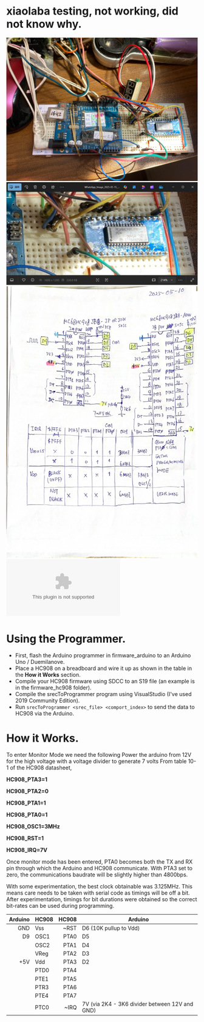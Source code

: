 # xiaolaba testing, not working, did not know why.
![xiaolaba_testing_NG\WhatsApp_Image_2025-05-15_at_18.39.26.jpg](xiaolaba_testing_NG\WhatsApp_Image_2025-05-15_at_18.39.26.jpg)  
![xiaolaba_testing_NG\MC68HC908JB8-ADW28_pin_SOIC.JPG](xiaolaba_testing_NG\MC68HC908JB8-ADW28_pin_SOIC.JPG)  
![xiaolaba_testing_NG\Arduino_HC908JB8_programmer_sch.jpg](xiaolaba_testing_NG\Arduino_HC908JB8_programmer_sch.jpg)  
![xiaolaba_testing_NG\srecToProgrammer.exe](xiaolaba_testing_NG\srecToProgrammer.exe)  



# Using the Programmer.
- First, flash the Arduino programmer in firmware_arduino to an Arduino Uno / Duemilanove.
- Place a HC908 on a breadboard and wire it up as shown in the table in the **How it Works** section.
- Compile your HC908 firmware using SDCC to an S19 file (an example is in the firmware_hc908 folder).
- Compile the srecToProgrammer program using VisualStudio (I've used 2019 Community Edition).
- Run `srecToProgrammer <srec_file> <comport_index>` to send the data to HC908 via the Arduino.


# How it Works.
To enter Monitor Mode we need the following
Power the arduino from 12V for the high voltage with a voltage divider to generate 7 volts
From table 10-1 of the HC908 datasheet,

**HC908_PTA3=1**

**HC908_PTA2=0**

**HC908_PTA1=1**

**HC908_PTA0=1**

**HC908_OSC1=3MHz**

**HC908_RST=1**

**HC908_IRQ=7V**

Once monitor mode has been entered, PTA0 becomes both the TX and RX pin through which the Arduino and HC908 communicate.
With PTA3 set to zero, the communications baudrate will be slightly higher than 4800bps.

With some experimentation, the best clock obtainable was 3.125MHz. This means care needs to be taken with serial code as timings will be off a bit.
After experimentation, timings for bit durations were obtained  so the correct bit-rates can be used during programming.

|Arduino	|HC908	|HC908	|Arduino|
| ---------:| ----- | -----:| ----- |
|	GND		|Vss 	|~RST	|D6 (10K pullup to Vdd)|
|	D9		|OSC1	|PTA0	|D5|
|			|OSC2	|PTA1	|D4|
|			|VReg	|PTA2	|D3|
|	+5V		|Vdd	|PTA3	|D2|
|			|PTD0	|PTA4||
|			|PTE1	|PTA5||
|			|PTR3	|PTA6||
|			|PTE4	|PTA7||
|			|PTC0	|~IRQ	|7V (via 2K4 - 3K6 divider between 12V and GND)|


